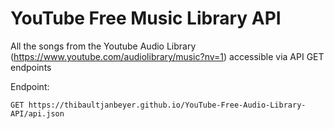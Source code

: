 # YouTube Free Music Library API

All the songs from the Youtube Audio Library (https://www.youtube.com/audiolibrary/music?nv=1) accessible via API GET endpoints

Endpoint:

`GET https://thibaultjanbeyer.github.io/YouTube-Free-Audio-Library-API/api.json`

